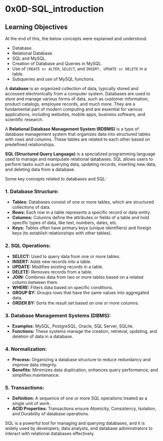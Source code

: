 # 0x0D-SQL_introduction
## Learning Objectives
At the end of this, the below concepts were explained and understood.
- Database.
- Relational Database.
- SQL and MySQL.
- Creation of Database and Queries in MySQL.
- Use of `CREATE or ALTER`, `SELECT`, and `INSERT, UPDATE or DELETE` in a table.
- Subqueries and use of MySQL functions.

A **database** is an organized collection of data, typically stored and accessed electronically from a computer system. Databases are used to store and manage various forms of data, such as customer information, product catalogs, employee records, and much more. They are a fundamental part of modern computing and are essential for various applications, including websites, mobile apps, business software, and scientific research.

A **Relational Database Management System (RDBMS)** is a type of database management system that organizes data into structured tables with rows and columns. These tables are related to each other based on predefined relationships.

**SQL (Structured Query Language)** is a specialized programming language used to manage and manipulate relational databases. SQL allows users to perform tasks such as querying data, updating records, inserting new data, and deleting data from a database.

Some key concepts related to databases and SQL:

### 1. **Database Structure:**
   - **Tables:** Databases consist of one or more tables, which are structured collections of data.
   - **Rows:** Each row in a table represents a specific record or data entity.
   - **Columns:** Columns define the attributes or fields of a table and hold specific types of data, like text, numbers, dates, etc.
   - **Keys:** Tables often have primary keys (unique identifiers) and foreign keys (to establish relationships with other tables).

### 2. **SQL Operations:**
   - **SELECT:** Used to query data from one or more tables.
   - **INSERT:** Adds new records into a table.
   - **UPDATE:** Modifies existing records in a table.
   - **DELETE:** Removes records from a table.
   - **JOIN:** Combines data from two or more tables based on a related column between them.
   - **WHERE:** Filters data based on specific conditions.
   - **GROUP BY:** Groups rows that have the same values into aggregated data.
   - **ORDER BY:** Sorts the result set based on one or more columns.

### 3. **Database Management Systems (DBMS):**
   - **Examples:** MySQL, PostgreSQL, Oracle, SQL Server, SQLite.
   - **Functions:** These systems manage the creation, retrieval, updating, and deletion of data in a database.

### 4. **Normalization:**
   - **Process:** Organizing a database structure to reduce redundancy and improve data integrity.
   - **Benefits:** Minimizes data duplication, enhances query performance, and simplifies maintenance.

### 5. **Transactions:**
   - **Definition:** A sequence of one or more SQL operations treated as a single unit of work.
   - **ACID Properties:** Transactions ensure Atomicity, Consistency, Isolation, and Durability of database operations.

SQL is a powerful tool for managing and querying databases, and it is widely used by developers, data analysts, and database administrators to interact with relational databases effectively.